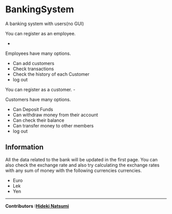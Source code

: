 # BankingSystem
A banking system with users(no GUI)

You can register as an employee.

-
Employees have many options.
<ul>
   <li>Can add customers</li>
   <li>Check transactions</li>
   <li>Check the history of each Customer</li>
   <li>log out</li>
  </ul>
  You can register as a customer.
-

Customers have many options.
  <ul>
   <li>Can Deposit Funds</li>
   <li>Can withdraw money from their account</li>
   <li>Can check their balance</li>
   <li>Can transfer money to other members</li>
   <li>log out</li>
  </ul>
  
  Information
  -
  
  All the data related to the bank will be updated in the first page.
  You can also check the exchange rate and also try calculating the exchange rates with any sum of money with the following currencies currencies.
  <ul>
  <li>Euro</li>
  <li>Lek</li>
  <li>Yen</li>
  </ul>
  
  ---
<strong>Contributors :[Hideki Natsumi](https://github.com/HidekiNatsumi) 
